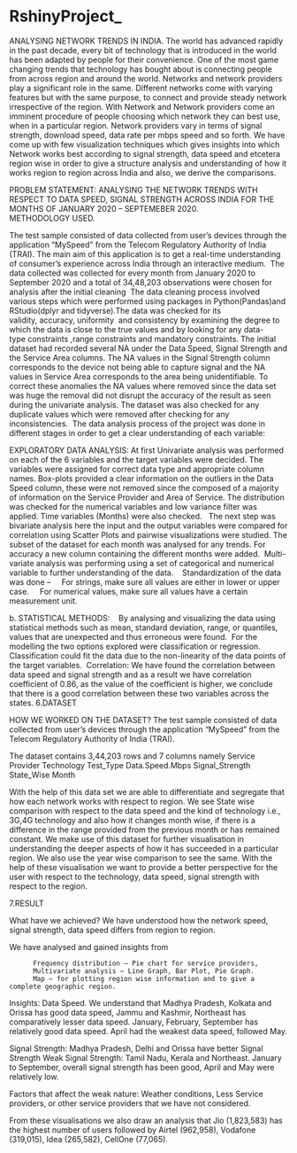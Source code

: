 # RshinyProject_
ANALYSING NETWORK TRENDS IN INDIA.
The world has advanced rapidly in the past decade, every bit of technology that is introduced in the world has been adapted by people for their convenience. One of the most game changing trends that technology has bought about is connecting people
from across region and around the world. Networks and network providers play a significant role in the same. Different networks come with varying features but with the same purpose, to connect and provide steady network irrespective of the region. 
  With Network and Network providers come an imminent procedure of people choosing which network they can best use, when in a particular region. Network providers vary in terms of signal strength, download speed, data rate per mbps speed and so forth. 
 We have come up with few visualization techniques which gives insights into which Network works best according to signal strength, data speed and etcetera region wise in order to give a structure analysis and understanding of how it works region 
 to region across India and also, we derive the comparisons. 
 
PROBLEM STATEMENT:
ANALYSING THE NETWORK TRENDS WITH RESPECT TO DATA SPEED, SIGNAL STRENGTH ACROSS INDIA FOR THE MONTHS OF JANUARY 2020 – SEPTEMEBER 2020.  
METHODOLOGY USED.

The test sample consisted of data collected from user’s devices through the application “MySpeed” from the Telecom Regulatory Authority of India (TRAI). The main aim of this application is to get a real-time understanding of consumer’s experience across India through an interactive medium. 
The data collected was collected for every month from January 2020 to September 2020 and a total of 34,48,203 observations were chosen for analysis after the initial cleaning 
The data cleaning process involved various steps which were performed using packages in Python(Pandas)and RStudio(dplyr and tidyverse).The data was checked for its validity, accuracy, uniformity  and consistency by examining the degree to which the data is close to the true values and by looking for any data-type constraints ,range constraints and mandatory constraints. The initial dataset had recorded several NA under the Data Speed, Signal Strength and the Service Area columns. The NA values in the Signal Strength column corresponds to the device not being able to capture signal and the NA values in Service Area corresponds to the area being unidentifiable. To correct these anomalies the NA values where removed since the data set was huge the removal did not disrupt the accuracy of the result as seen during the univariate analysis. The dataset was also checked for any duplicate values which were removed after checking for any inconsistencies. 
The data analysis process of the project was done in different stages in order to get a clear understanding of each variable: 

EXPLORATORY DATA ANALYSIS:
At first Univariate analysis was performed on each of the 6 variables and the target variables were decided. The variables were assigned for correct data type and appropriate column names. Box-plots provided a clear information on the outliers in the Data Speed column, these were not removed since the composed of a majority of information on the Service Provider and Area of Service. The distribution was checked for the numerical variables and low variance filter was applied. Time variables (Months) were also checked.  
The next step was bivariate analysis here the input and the output variables were compared for correlation using Scatter Plots and pairwise visualizations were studied. The subset of the dataset for each month was analysed for any trends. For accuracy a new column containing the different months were added. 
Multi-variate analysis was performing using a set of categorical and numerical variable to further understanding of the data.   
Standardization of the data was done – 
  
For strings, make sure all values are either in lower or upper case. 
  
For numerical values, make sure all values have a certain measurement unit. 

b. STATISTICAL METHODS:
  
By analysing and visualizing the data using statistical methods such as mean, standard deviation, range, or quantiles, values that are unexpected and thus erroneous were found. 
For the modelling the two options explored were classification or regression. Classification could fit the data due to the non-linearity of the data points of the target variables. 
Correlation: We have found the correlation between data speed and signal strength and as a result we have correlation coefficient of 0.86, as the value of the coefficient is higher, we conclude that there is a good correlation between these two variables across the states.
6.DATASET 


HOW WE WORKED ON THE DATASET?
The test sample consisted of data collected from user’s devices through the application “MySpeed” from the Telecom Regulatory Authority of India (TRAI).
  
The dataset contains 3,44,203 rows and 7 columns namely 
Service Provider
Technology
Test_Type
Data.Speed.Mbps
Signal_Strength
State_Wise
Month

With the help of this data set we are able to differentiate and segregate that how each network works with respect to region. We see State wise comparison with respect to the data speed and the kind of technology i.e., 3G,4G technology and also how it changes month wise, if there is a difference in the range provided from the previous month or has remained constant. We make use of this dataset for further visualisation in understanding the deeper aspects of how it has succeeded in a particular region. We also use the year wise comparison to see the same. 
With the help of these visualisation we want to provide a better perspective for the user with respect to the technology, data speed, signal strength with respect to the region. 


 7.RESULT

What have we achieved?
We have understood how the network speed, signal strength, data speed differs from region to region. 

We have analysed and gained insights from 

          Frequency distribution – Pie chart for service providers,
          Multivariate analysis – Line Graph, Bar Plot, Pie Graph.
          Map – for plotting region wise information and to give a complete geographic region. 
 
Insights: 
Data Speed. 
We understand that Madhya Pradesh, Kolkata and Orissa has good data speed, Jammu and Kashmir, Northeast has comparatively lesser data speed. 
January, February, September has relatively good data speed.
April had the weakest data speed, followed May. 

Signal Strength: Madhya Pradesh, Delhi and Orissa have better Signal Strength
Weak Signal Strength: Tamil Nadu, Kerala and Northeast. 
January to September, overall signal strength has been good, April and May were relatively low.

Factors that affect the weak nature: Weather conditions, Less Service providers, or other service providers that we have not considered. 

From these visualisations we also draw an analysis that Jio (1,823,583) has the highest number of users followed by Airtel (962,958), Vodafone (319,015), Idea (265,582), CellOne (77,065).


